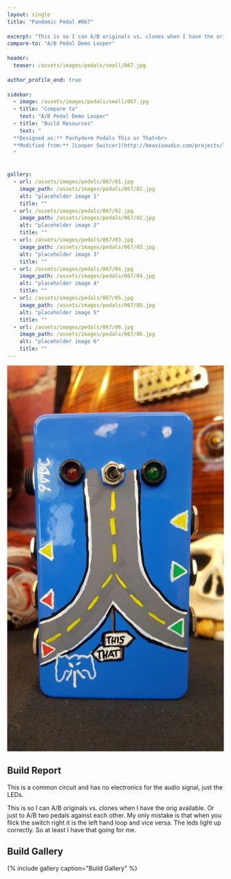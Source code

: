 ```yaml
---
layout: single
title: "Pandemic Pedal #067"

excerpt: "This is so I can A/B originals vs. clones when I have the orig available. Or just to A/B two pedals against each other. My only mistake is that when you flick the switch right it is the left hand loop and vice versa. The leds light up correctly. So at least I have that going for me."
compare-to: "A/B Pedal Demo Looper"

header:
  teaser: /assets/images/pedals/small/067.jpg

author_profile_end: true

sidebar:
  - image: /assets/images/pedals/small/067.jpg
  - title: "Compare to"
    text: "A/B Pedal Demo Looper"
  - title: "Build Resources"
    text: "
  **Designed as:** Pachyderm Pedals This or That<br>
  **Modified from:** [Looper Switcer](http://beavisaudio.com/projects/looperswitcher/)
  "


gallery:
  - url: /assets/images/pedals/067/01.jpg
    image_path: /assets/images/pedals/067/01.jpg
    alt: "placeholder image 1"
    title: ""
  - url: /assets/images/pedals/067/02.jpg
    image_path: /assets/images/pedals/067/02.jpg
    alt: "placeholder image 2"
    title: ""
  - url: /assets/images/pedals/067/03.jpg
    image_path: /assets/images/pedals/067/03.jpg
    alt: "placeholder image 3"
    title: ""
  - url: /assets/images/pedals/067/04.jpg
    image_path: /assets/images/pedals/067/04.jpg
    alt: "placeholder image 4"
    title: ""
  - url: /assets/images/pedals/067/05.jpg
    image_path: /assets/images/pedals/067/05.jpg
    alt: "placeholder image 5"
    title: ""
  - url: /assets/images/pedals/067/06.jpg
    image_path: /assets/images/pedals/067/06.jpg
    alt: "placeholder image 6"
    title: ""
---
```


[![header](/assets/images/pedals/067.jpg)](/assets/images/pedals/067.jpg)

## Build Report ##

This is a common circuit and has no electronics for the audio signal, just the LEDs.

This is so I can A/B originals vs. clones when I have the orig available. Or just to A/B two pedals against each other. My only mistake is that when you flick the switch right it is the left hand loop and vice versa. The leds light up correctly. So at least I have that going for me.

## Build Gallery ##

{% include gallery caption="Build Gallery" %}
